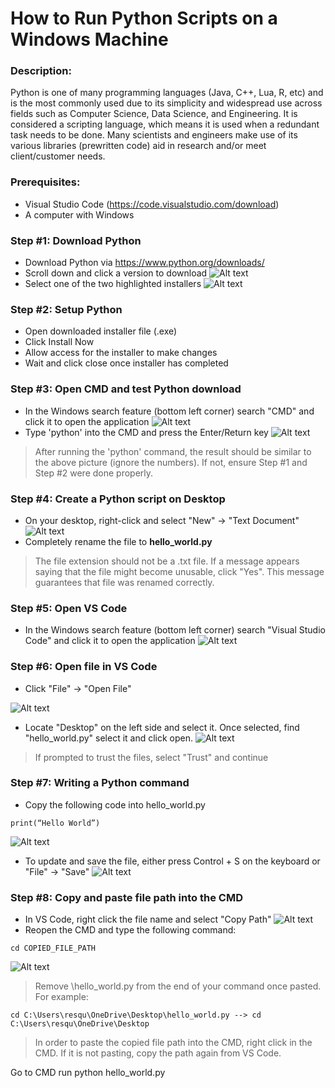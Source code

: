 # How to Run Python Scripts on a Windows Machine

### Description:

Python is one of many programming languages (Java, C++, Lua, R, etc) and is the most commonly used due to its simplicity and widespread use across fields such as Computer Science, Data Science, and Engineering. It is considered a scripting language, which means it is used when a redundant task needs to be done. Many scientists and engineers make use of its various libraries (prewritten code) aid in research and/or meet client/customer needs.

### Prerequisites:
* Visual Studio Code (https://code.visualstudio.com/download)
* A computer with Windows

### Step #1: Download Python
* Download Python via https://www.python.org/downloads/
* Scroll down and click a version to download
![Alt text](1.png)
* Select one of the two highlighted installers
![Alt text](2.png)

### Step #2: Setup Python
* Open downloaded installer file (.exe)
* Click Install Now
* Allow access for the installer to make changes
* Wait and click close once installer has completed

### Step #3: Open CMD and test Python download
* In the Windows search feature (bottom left corner) search "CMD" and click it to open the application
![Alt text](3.png)
* Type 'python' into the CMD and press the Enter/Return key
![Alt text](4.png)
> After running the 'python' command, the result should be similar to the above picture (ignore the numbers). If not, ensure Step #1 and Step #2 were done properly.

### Step #4: Create a Python script on Desktop
* On your desktop, right-click and select "New" -> "Text Document"
![Alt text](5.png)
* Completely rename the file to **hello_world.py**
> The file extension should not be a .txt file. If a message appears saying that the file might become unusable, click "Yes". This message guarantees that file was renamed correctly. 

### Step #5: Open VS Code
* In the Windows search feature (bottom left corner) search "Visual Studio Code" and click it to open the application
![Alt text](6.png)

### Step #6: Open file in VS Code
* Click "File" -> "Open File"

![Alt text](7.png)
* Locate "Desktop" on the left side and select it. Once selected, find "hello_world.py" select it and click open.
![Alt text](8.png)
> If prompted to trust the files, select "Trust" and continue

### Step #7: Writing a Python command
* Copy the following code into hello_world.py
~~~~
print(“Hello World”)
~~~~
![Alt text](9.png)
* To update and save the file, either press Control + S on the keyboard or "File" -> "Save"
![Alt text](10.png)

### Step #8: Copy and paste file path into the CMD
* In VS Code, right click the file name and select "Copy Path"
![Alt text](11.png)
* Reopen the CMD and type the following command:
~~~~
cd COPIED_FILE_PATH
~~~~
![Alt text](12.png)
> Remove \hello_world.py from the end of your command once pasted. For example: 
~~~~
cd C:\Users\resqu\OneDrive\Desktop\hello_world.py --> cd C:\Users\resqu\OneDrive\Desktop
~~~~
> In order to paste the copied file path into the CMD, right click in the CMD. If it is not pasting, copy the path again from VS Code.

Go to CMD run python hello_world.py




